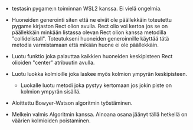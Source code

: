 - testasin pygame:n toiminnan WSL2 kanssa. Ei vielä ongelmia.

- Huoneiden generointi siten että ne eivät ole päällekkäin toteutettu pygame kirjaston Rect olion avulla. Rect olio voi kertoa jos se on päällekkäin minkään listassa olevan Rect olion kanssa metodilla "collidelistall". Toteutukseni huoneiden generoinnille käyttää tätä metodia varmistamaan että mikään huone ei ole päällekkäin.

- Luotu funktio joka palauttaa kaikkien huoneiden keskipisteen Rect olioiden "center" atribuutin avulla.

- Luotu luokka kolmioille joka laskee myös kolmion ympyrän keskipisteen.
    - Luokalle luotu metodi joka pystyy kertomaan jos jokin piste on kolmion ympyrän sisällä.

- Aloittettu Bowyer-Watson algoritmin työstäminen.

- Melkein valmis Algoritmin kanssa. Ainoana osana jäänyt tällä hetkellä on väärien kolmioiden poistaminen.